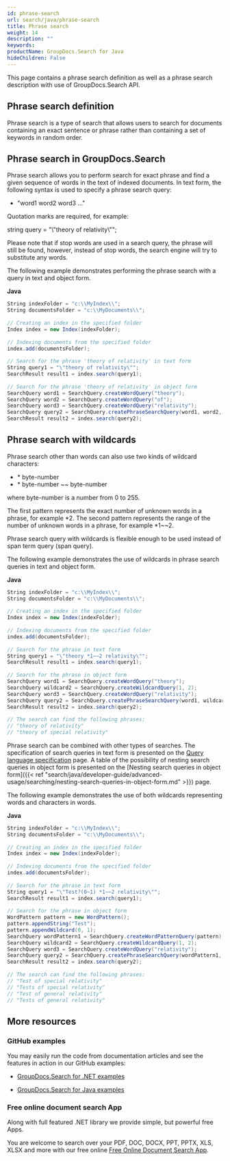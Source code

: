 ```yaml
---
id: phrase-search
url: search/java/phrase-search
title: Phrase search
weight: 14
description: ""
keywords: 
productName: GroupDocs.Search for Java
hideChildren: False
---
```

This page contains a phrase search definition as well as a phrase search description with use of GroupDocs.Search API.

## Phrase search definition

Phrase search is a type of search that allows users to search for documents containing an exact sentence or phrase rather than containing a set of keywords in random order.

## Phrase search in GroupDocs.Search

Phrase search allows you to perform search for exact phrase and find a given sequence of words in the text of indexed documents. In text form, the following syntax is used to specify a phrase search query:

*   "word1 word2 word3 ..."

Quotation marks are required, for example:

string query = "\\"theory of relativity\\"";

Please note that if stop words are used in a search query, the phrase will still be found, however, instead of stop words, the search engine will try to substitute any words.

The following example demonstrates performing the phrase search with a query in text and object form.

**Java**

```csharp
String indexFolder = "c:\\MyIndex\\";
String documentsFolder = "c:\\MyDocuments\\";
 
// Creating an index in the specified folder
Index index = new Index(indexFolder);
 
// Indexing documents from the specified folder
index.add(documentsFolder);
 
// Search for the phrase 'theory of relativity' in text form
String query1 = "\"theory of relativity\"";
SearchResult result1 = index.search(query1);
 
// Search for the phrase 'theory of relativity' in object form
SearchQuery word1 = SearchQuery.createWordQuery("theory");
SearchQuery word2 = SearchQuery.createWordQuery("of");
SearchQuery word3 = SearchQuery.createWordQuery("relativity");
SearchQuery query2 = SearchQuery.createPhraseSearchQuery(word1, word2, word3);
SearchResult result2 = index.search(query2);
```

## Phrase search with wildcards

Phrase search other than words can also use two kinds of wildcard characters:

*   \* byte-number
*   \* byte-number ~~ byte-number

where byte-number is a number from 0 to 255.

The first pattern represents the exact number of unknown words in a phrase, for example \*2. The second pattern represents the range of the number of unknown words in a phrase, for example \*1~~2.

Phrase search query with wildcards is flexible enough to be used instead of span term query (span query).

The following example demonstrates the use of wildcards in phrase search queries in text and object form.

**Java**

```csharp
String indexFolder = "c:\\MyIndex\\";
String documentsFolder = "c:\\MyDocuments\\";
 
// Creating an index in the specified folder
Index index = new Index(indexFolder);
 
// Indexing documents from the specified folder
index.add(documentsFolder);
 
// Search for the phrase in text form
String query1 = "\"theory *1~~2 relativity\"";
SearchResult result1 = index.search(query1);
 
// Search for the phrase in object form
SearchQuery word1 = SearchQuery.createWordQuery("theory");
SearchQuery wildcard2 = SearchQuery.createWildcardQuery(1, 2);
SearchQuery word3 = SearchQuery.createWordQuery("relativity");
SearchQuery query2 = SearchQuery.createPhraseSearchQuery(word1, wildcard2, word3);
SearchResult result2 = index.search(query2);
 
// The search can find the following phrases:
// "theory of relativity"
// "theory of special relativity"
```

Phrase search can be combined with other types of searches. The specification of search queries in text form is presented on the [Query language specification](Query%2Blanguage%2Bspecification.html) page. A table of the possibility of nesting search queries in object form is presented on the [Nesting search queries in object form]({{< ref "search/java/developer-guide/advanced-usage/searching/nesting-search-queries-in-object-form.md" >}}) page.

The following example demonstrates the use of both wildcards representing words and characters in words.

**Java**

```csharp
String indexFolder = "c:\\MyIndex\\";
String documentsFolder = "c:\\MyDocuments\\";
 
// Creating an index in the specified folder
Index index = new Index(indexFolder);
 
// Indexing documents from the specified folder
index.add(documentsFolder);
 
// Search for the phrase in text form
String query1 = "\"Test?(0~1) *1~~2 relativity\"";
SearchResult result1 = index.search(query1);
 
// Search for the phrase in object form
WordPattern pattern = new WordPattern();
pattern.appendString("Test");
pattern.appendWildcard(0, 1);
SearchQuery wordPattern1 = SearchQuery.createWordPatternQuery(pattern);
SearchQuery wildcard2 = SearchQuery.createWildcardQuery(1, 2);
SearchQuery word3 = SearchQuery.createWordQuery("relativity");
SearchQuery query2 = SearchQuery.createPhraseSearchQuery(wordPattern1, wildcard2, word3);
SearchResult result2 = index.search(query2);
 
// The search can find the following phrases:
// "Test of special relativity"
// "Tests of special relativity"
// "Test of general relativity"
// "Tests of general relativity"
```

## More resources

### GitHub examples

You may easily run the code from documentation articles and see the features in action in our GitHub examples:

*   [GroupDocs.Search for .NET examples](https://github.com/groupdocs-search/GroupDocs.Search-for-.NET)
    
*   [GroupDocs.Search for Java examples](https://github.com/groupdocs-search/GroupDocs.Search-for-Java)
    

### Free online document search App

Along with full featured .NET library we provide simple, but powerful free Apps.

You are welcome to search over your PDF, DOC, DOCX, PPT, PPTX, XLS, XLSX and more with our free online [Free Online Document Search App](https://products.groupdocs.app/search).

